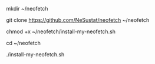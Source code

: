 mkdir ~/neofetch

git clone https://github.com/NeSustat/neofetch ~/neofetch

chmod +x ~/neofetch/install-my-neofetch.sh

cd ~/neofetch

./install-my-neofetch.sh
